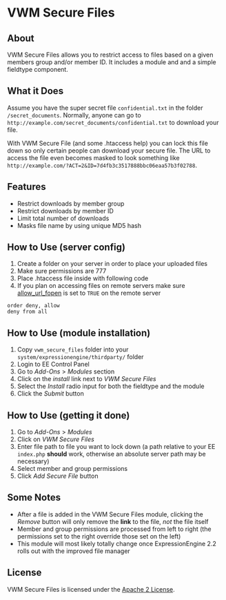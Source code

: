 # VWM Secure Files

## About

VWM Secure Files allows you to restrict access to files based on a given members group and/or member ID. It includes a module and and a simple fieldtype component.

## What it Does

Assume you have the super secret file `confidential.txt` in the folder `/secret_documents`. Normally, anyone can go to `http://example.com/secret_documents/confidential.txt` to download your file.

With VWM Secure File (and some .htaccess help) you can lock this file down so only certain people can download your secure file. The URL to access the file even becomes masked to look something like `http://example.com/?ACT=2&ID=7d4fb3c3517888bbc06eaa57b3f02788`.

## Features

* Restrict downloads by member group
* Restrict downloads by member ID
* Limit total number of downloads
* Masks file name by using unique MD5 hash

## How to Use (server config)

1. Create a folder on your server in order to place your uploaded files
2. Make sure permissions are 777
3. Place .htaccess file inside with following code
4. If you plan on accessing files on remote servers make sure [allow_url_fopen](http://www.php.net/manual/en/filesystem.configuration.php#ini.allow-url-fopen) is set to `TRUE` on the remote server

```
order deny, allow
deny from all
```

## How to Use (module installation)

1. Copy `vwm_secure_files` folder into your `system/expressionengine/thirdparty/` folder
2. Login to EE Control Panel
3. Go to *Add-Ons* > *Modules* section
4. Click on the *install* link next to *VWM Secure Files*
5. Select the *Install* radio input for both the fieldtype and the module
6. Click the *Submit* button

## How to Use (getting it done)

1. Go to *Add-Ons* > *Modules*
2. Click on *VWM Secure Files*
3. Enter file path to file you want to lock down (a path relative to your EE `index.php` **should** work, otherwise an absolute server path may be necessary)
4. Select member and group permissions
5. Click *Add Secure File* button

## Some Notes

* After a file is added in the VWM Secure Files module, clicking the *Remove* button will only remove the **link** to the file, *not* the file itself
* Member and group permissions are processed from left to right (the permissions set to the right override those set on the left)
* This module will most likely totally change once ExpressionEngine 2.2 rolls out with the improved file manager

## License

VWM Secure Files is licensed under the [Apache 2 License](http://www.apache.org/licenses/LICENSE-2.0.html).